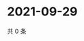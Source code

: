 # 2021-09-29

共 0 条

<!-- BEGIN WEIBO -->
<!-- 最后更新时间 Wed Sep 29 2021 13:00:47 GMT+0800 (China Standard Time) -->

<!-- END WEIBO -->
